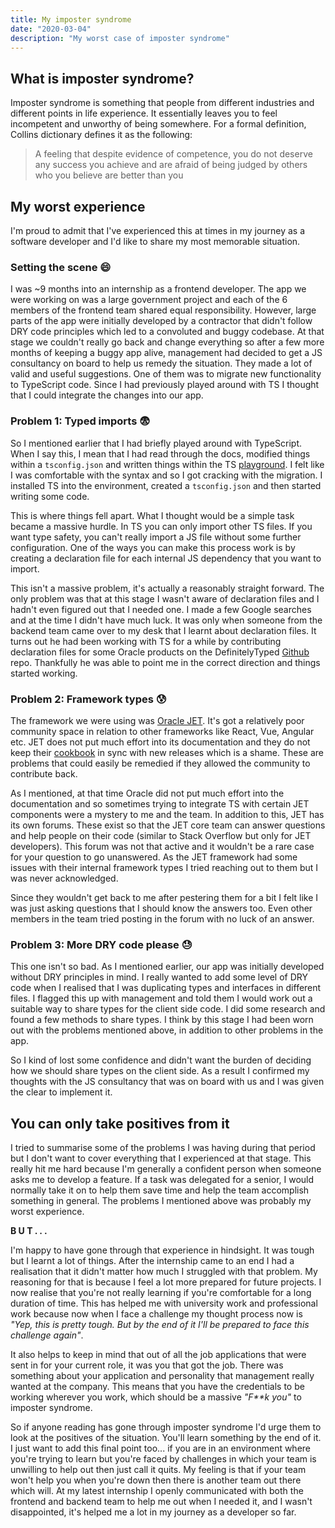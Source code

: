 ```yaml
---
title: My imposter syndrome
date: "2020-03-04"
description: "My worst case of imposter syndrome"
---
```


## What is imposter syndrome?

Imposter syndrome is something that people from different industries and different points in life experience. It essentially leaves you to feel incompetent and unworthy of being somewhere. For a formal definition, Collins dictionary defines it as the following:

> A feeling that despite evidence of competence, you do not deserve any success you achieve and are afraid of being judged by others who you believe are better than you

## My worst experience

I'm proud to admit that I've experienced this at times in my journey as a software developer and I'd like to share my most memorable situation.

### Setting the scene **😄**

I was ~9 months into an internship as a frontend developer. The app we were working on was a large government project and each of the 6 members of the frontend team shared equal responsibility. However, large parts of the app were initially developed by a contractor that didn't follow DRY code principles which led to a convoluted and buggy codebase. At that stage we couldn't really go back and change everything so after a few more months of keeping a buggy app alive, management had decided to get a JS consultancy on board to help us remedy the situation. They made a lot of valid and useful suggestions. One of them was to migrate new functionality to TypeScript code. Since I had previously played around with TS I thought that I could integrate the changes into our app.

### Problem 1: Typed imports 😨

So I mentioned earlier that I had briefly played around with TypeScript. When I say this, I mean that I had read through the docs, modified things within a `tsconfig.json` and written things within the TS [playground](https://www.typescriptlang.org/play/). I felt like I was comfortable with the syntax and so I got cracking with the migration. I installed TS into the environment, created a `tsconfig.json` and then started writing some code.

This is where things fell apart. What I thought would be a simple task became a massive hurdle. In TS you can only import other TS files. If you want type safety, you can't really import a JS file without some further configuration. One of the ways you can make this process work is by creating a declaration file for each internal JS dependency that you want to import.

This isn't a massive problem, it's actually a reasonably straight forward. The only problem was that at this stage I wasn't aware of declaration files and I hadn't even figured out that I needed one. I made a few Google searches and at the time I didn't have much luck. It was only when someone from the backend team came over to my desk that I learnt about declaration files. It turns out he had been working with TS for a while by contributing declaration files for some Oracle products on the DefinitelyTyped [Github](https://github.com/DefinitelyTyped/DefinitelyTyped) repo. Thankfully he was able to point me in the correct direction and things started working.

### Problem 2: Framework types 😰

The framework we were using was [Oracle JET](https://www.oracle.com/webfolder/technetwork/jet/index.html). It's got a relatively poor community space in relation to other frameworks like React, Vue, Angular etc. JET does not put much effort into its documentation and they do not keep their [cookbook](https://www.oracle.com/webfolder/technetwork/jet/jetCookbook.html) in sync with new releases which is a shame. These are problems that could easily be remedied if they allowed the community to contribute back. 

As I mentioned, at that time Oracle did not put much effort into the documentation and so sometimes trying to integrate TS with certain JET components were a mystery to me and the team. In addition to this, JET has its own forums. These exist so that the JET core team can answer questions and help people on their code (similar to Stack Overflow but only for JET developers). This forum was not that active and it wouldn't be a rare case for your question to go unanswered. As the JET framework had some issues with their internal framework types I tried reaching out to them but I was never acknowledged.

Since they wouldn't get back to me after pestering them for a bit I felt like I was just asking questions that I should know the answers too. Even other members in the team tried posting in the forum with no luck of an answer.

### Problem 3: More DRY code please 😓

This one isn't so bad. As I mentioned earlier, our app was initially developed without DRY principles in mind. I really wanted to add some level of DRY code when I realised that I was duplicating types and interfaces in different files. I flagged this up with management and told them I would work out a suitable way to share types for the client side code. I did some research and found a few methods to share types. I think by this stage I had been worn out with the problems mentioned above, in addition to other problems in the app. 

So I kind of lost some confidence and didn't want the burden of deciding how we should share types on the client side. As a result I confirmed my thoughts with the JS consultancy that was on board with us and I was given the clear to implement it.

## You can only take positives from it

I tried to summarise some of the problems I was having during that period but I don't want to cover everything that I experienced at that stage. This really hit me hard because I'm generally a confident person when someone asks me to develop a feature. If a task was delegated for a senior, I would normally take it on to help them save time and help the team accomplish something in general. The problems I mentioned above was probably my worst experience.

**B U T . . .**

I'm happy to have gone through that experience in hindsight. It was tough but I learnt a lot of things. After the internship came to an end I had a realisation that it didn't matter how much I struggled with that problem. My reasoning for that is because I feel a lot more prepared for future projects. I now realise that you're not really learning if you're comfortable for a long duration of time. This has helped me with university work and professional work because now when I face a challenge my thought process now is *"Yep, this is pretty tough. But by the end of it I'll be prepared to face this challenge again"*. 

It also helps to keep in mind that out of all the job applications that were sent in for your current role, it was you that got the job. There was something about your application and personality that management really wanted at the company. This means that you have the credentials to be working wherever you work, which should be a massive *"F**k you"* to imposter syndrome.

So if anyone reading has gone through imposter syndrome I'd urge them to look at the positives of the situation. You'll learn something by the end of it. I just want to add this final point too... if you are in an environment where you're trying to learn but you're faced by challenges in which your team is unwilling to help out then just call it quits. My feeling is that if your team won't help you when you're down then there is another team out there which will. At my latest internship I openly communicated with both the frontend and backend team to help me out when I needed it, and I wasn't disappointed, it's helped me a lot in my journey as a developer so far.